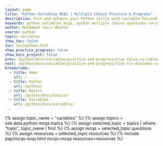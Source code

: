```yaml
---
layout: page
title: "Python Variables MCQs | Multiple Choice Practice & Progress"
description: Test and enhance your Python skills with variable-focused MCQs! Cover declaration, assignment, naming conventions, scope, and common errors through interactive multiple‑choice questions.
keywords: python variables mcqs, python multiple choice questions variables, python variable quiz, python variable declaration mcq, python variable assignment mcqs, python beginner mcqs, practice python variables questions, python variables test online, python variables quiz free, python fundamentals mcqs
author: Muhammad Yasir Bhutta
course: python
topic: variables
show_toc: false
toc: toc/python.html
show_practice_progress: false
show_mini_project: false
prev: /python/docs/variables/practice-and-progress/true-false-variables.html
next: /python/docs/variables/practice-and-progress/find-fix-mistakes-variables.html
breadcrumb:
  - title: Home
    url: /
  - title: Python
    url: /python/
  - title: Basics
    url: /python/docs/basics/
  - title: Variables
    url: /python/docs/variables/
---
```


{% assign topic_name = "variables" %}
{% assign topics = site.data.python.mcqs.topics %}
{% assign selected_topic = topics | where: "topic", topic_name | first %}
{% assign mcqs = selected_topic.questions %}
{% assign resources = selected_topic.resources %}
{% include pap/mcqs-loop.html mcqs=mcqs resources=resources %}
